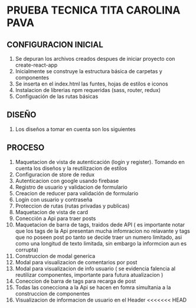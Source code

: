 # PRUEBA TECNICA TITA CAROLINA PAVA

## CONFIGURACION INICIAL

1. Se depuran los archivos creados despues de iniciar proyecto con create-react-app
2. Inicialmente se construye la estructura básica de carpetas y componentes
3. Se inserta en el index.html las funtes, hojas de estilos e iconos
4. Instalacion de librerias npm requeridas (sass, router, redux)
5. Configuación de las rutas básicas 
                    
## DISEÑO
1. Los diseños a tomar en cuenta son los siguientes

## PROCESO
1. Maquetacion de vista de autenticación (login y register). Tomando en cuenta los diseños y la reutilizacion de estilos 
2. Configuracion de store de redux
3. Autenticacion con google usando firebase
4. Registro de usuario y validacion de formulario
5. Creacion de reducer para validación de formulario
6. Login con usuario y contraseña
7. Proteccion de rutas (rutas privadas y publicas)
8. Maquetacion de vista de card
9. Conección a Api para traer posts
10. Maquetacion de barra de tags, traidos dede API ( es importante notar que 
los tags de la Api presentan mucha infomracion no relavante y tags que no poseen post po tanto se decide traer un numero limitado, asi como una longitud de texto limitada, sin embargo la informcion aun es corrupta)
11. Construccion de modal generica
12. Modal para visualizacion de comentarios por post
13. Modal para visualizacion de info usuario ( se evidencia falencia al reutilizar componentes, importante para futura atualizacion )
14. Coneccion de barra de tags para recarga de post
15. Todas las conecciona a la Api se hacen en fomra simultania a la construccion de componentes
16. Visualizacion de informacion de usuario en el Header 
<<<<<<< HEAD





